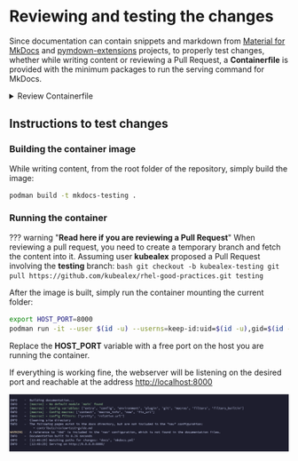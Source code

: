 # Reviewing and testing the changes

Since documentation can contain snippets and markdown from [Material for MkDocs](https://squidfunk.github.io/mkdocs-material/) and [pymdown-extensions](https://facelessuser.github.io/pymdown-extensions/extensions/arithmatex/) projects, to properly test changes, whether while writing content or reviewing a Pull Request, a **Containerfile** is provided with the minimum packages to run the serving command for MkDocs.

<details>
  <summary>Review Containerfile</summary>
  ```dockerfile
    FROM registry.access.redhat.com/ubi9/python-312
    RUN pip3 install mkdocs mkdocs-material mkdocs-macros-plugin
    ENTRYPOINT mkdocs serve
  ```
</details>

## Instructions to test changes

### Building the container image

While writing content, from the root folder of the repository, simply build the image:

```bash
podman build -t mkdocs-testing .
```

### Running the container

??? warning "**Read here if you are reviewing a Pull Request**"
    When reviewing a pull request, you need to create a temporary branch and fetch the content into it.
    Assuming user **kubealex** proposed a Pull Request involving the **testing** branch:
    ```bash
    git checkout -b kubealex-testing
    git pull https://github.com/kubealex/rhel-good-practices.git testing
    ```

After the image is built, simply run the container mounting the current folder:

```bash
export HOST_PORT=8000
podman run -it --user $(id -u) --userns=keep-id:uid=$(id -u),gid=$(id -g) -p $HOST_PORT:8000 -v ./:/opt/app-root/src:rw,Z mkdocs-testing mkdocs serve -a 0.0.0.0:8000
```

Replace the **HOST_PORT** variable with a free port on the host you are running the container.

If everything is working fine, the webserver will be listening on the desired port and reachable at the address [http://localhost:8000](http://localhost:8000)

![](./assets/mkdocs-serve.png)
